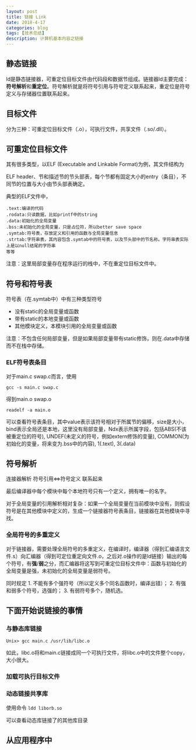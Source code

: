 ```yaml
---
layout: post
title: 链接 Link
date: 2018-4-17
categories: blog
tags: [技术总结]
description: 计算机基本内容之链接
---
```


## 静态链接

ld是静态链接器，可重定位目标文件由代码段和数据节组成。链接器ld主要完成：**符号解析**和**重定位**。符号解析就是将符号引用与符号定义联系起来，重定位是符号定义与存储器位置联系起来。

## 目标文件

分为三种：可重定位目标文件（.o），可执行文件，共享文件（.so/.dll）。

## 可重定位目标文件

其有很多类型，以ELF (Executable and Linkable Format)为例，其文件结构为

ELF header、节和描述节的节头部表，每个节都有固定大小的entry（条目），不同节的位置与大小由节头部表确定。

典型的ELF文件中，

```
.text:编译的代码
.rodata:只读数据，比如printf中的string
.data:初始化的全局变量
.bss:未初始化的全局变量，只是占位符，所以better save space
.symtab:符号表，存放定义和引用的函数与全局变量信息
.strtab:字符串表，其内容包含.symtab中的符号表，以及节头部中的节名称。字符串表实际上是以null结尾的字符串
等等
```

注意：这里局部变量存在程序运行的栈中，不在重定位目标文件中。

## 符号和符号表

符号表（在.symtab中）中有三种类型符号

* 没有static的全局变量或函数
* 带有static的本地变量或函数
* 其他模块定义，本模块引用的全局变量或函数

注意：不包含任何局部变量，但是如果局部变量带有static修饰，则在.data中存储而不在栈中存储。

### ELF符号表条目

对于main.c swap.c而言，使用

```
gcc -s main.c swap.c
```
得到main.o swap.o

```
readelf -a main.o
```
可以查看符号表条目，其中value表示该符号相对于所属节的偏移，size是大小，bind表示全局还是本地，这里没有局部变量，Ndx表示所属字段，包括ABS(不该被重定位的符号), UNDEF(未定义的符号，例如extern修饰的变量), COMMON(为初始化的变量，将来变为.bss中的内容), 1(.text), 3(.data)

## 符号解析

连接器解析  符号引用<=>符号定义 联系起来

最后编译器中每个模块中每个本地符号只有一个定义，拥有唯一的名字。

对于全局变量的引用解析相对复杂：如果一个全局变量在当前模块中没有，则假设符号是在其他模块中定义的，生成一个链接器符号表条目，链接器在其他模块中寻找。

### 全局符号的多重定义

对于链接器，需要处理全局符号的多重定义，在编译时，编译器（得到汇编语言文件.s）向汇编器（得到可定位重定向文件.o，之后对.o操作的是ld链接）输出的每个符号，有**强**/**弱**之分，而汇编器将这写到可重定位目标文件中：函数与初始化的全局变量是强，未初始化的全局变量是弱符号。

同时规定 1. 不能有多个强符号（所以定义多个同名函数时，编译出错）； 2. 有强和弱多个符号，选强的； 3. 有弱符号多个，随机选。

## 下面开始说链接的事情

### 与静态库链接

```
Unix> gcc main.c /usr/lib/libc.o
```

如此，libc.o将和main.c链接成同一个可执行文件，将libc.o中的文件整个copy，大小很大。


### 加载可执行目标文件

### 动态链接共享库

使用命令
```ldd liborb.so```

可以查看动态库链接了的其他库目录

## 从应用程序中
